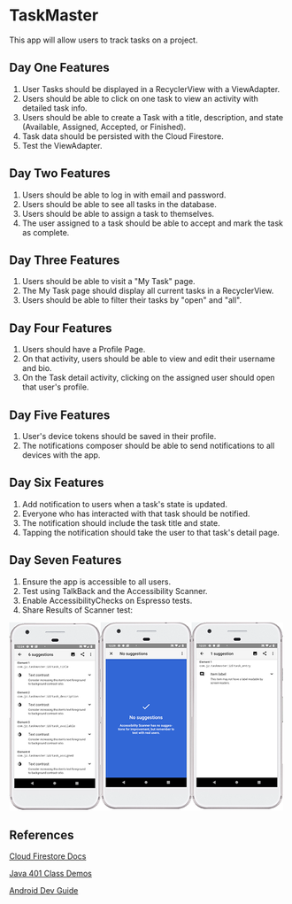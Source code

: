 # TaskMaster

This app will allow users to track tasks on a project. 

## Day One Features

1. User Tasks should be displayed in a RecyclerView with a ViewAdapter.
2. Users should be able to click on one task to view an activity with detailed task info.
3. Users should be able to create a Task with a title, description, and state (Available, Assigned, Accepted, or Finished).
4. Task data should be persisted with the Cloud Firestore.
5. Test the ViewAdapter. 

## Day Two Features

1. Users should be able to log in with email and password.
2. Users should be able to see all tasks in the database.
3. Users should be able to assign a task to themselves.
4. The user assigned to a task should be able to accept and mark the task as complete. 

## Day Three Features

1. Users should be able to visit a "My Task" page.
2. The My Task page should display all current tasks in a RecyclerView.
3. Users should be able to filter their tasks by "open" and "all". 

## Day Four Features

1. Users should have a Profile Page. 
2. On that activity, users should be able to view and edit their username and bio.
3. On the Task detail activity, clicking on the assigned user should open that user's profile.

## Day Five Features

1. User's device tokens should be saved in their profile.
2. The notifications composer should be able to send notifications to all devices with the app.

## Day Six Features

1. Add notification to users when a task's state is updated.
2. Everyone who has interacted with that task should be notified. 
3. The notification should include the task title and state. 
4. Tapping the notification should take the user to that task's detail page. 

## Day Seven Features

1. Ensure the app is accessible to all users. 
2. Test using TalkBack and the Accessibility Scanner.
3. Enable AccessibilityChecks on Espresso tests.
4. Share Results of Scanner test:

![accessibility scan results](app/src/screenshots/Accessibility_Scanner_Results.png) 

## References

<a href="https://firebase.google.com/docs/firestore/quickstart">Cloud Firestore Docs</a>

<a href="https://github.com/codefellows/seattle-java-401d3">Java 401 Class Demos</a> 

<a href="https://developer.android.com/topic/libraries/data-binding/observability#samples">Android Dev Guide</a>
